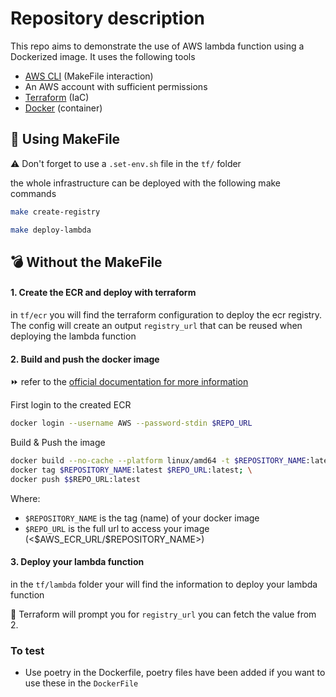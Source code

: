 # Repository description 

This repo aims to demonstrate the use of AWS lambda function using a Dockerized image.
It uses the following tools

- [AWS CLI](https://docs.aws.amazon.com/cli/latest/userguide/getting-started-install.html) (MakeFile interaction)
- An AWS account with sufficient permissions
- [Terraform](https://www.terraform.io/) (IaC)
- [Docker](https://www.docker.com/) (container)

## :wrench: Using MakeFile

:warning: Don't forget to use a `.set-env.sh` file in the `tf/` folder

the whole infrastructure can be deployed with the following make commands

```bash
make create-registry
```

```bash
make deploy-lambda
```

## :bomb: Without the MakeFile

#### 1. Create the ECR and deploy with terraform

in `tf/ecr` you will find the terraform configuration to deploy the ecr registry.
The config will create an output `registry_url` that can be reused when deploying the lambda function

#### 2. Build and push the docker image

:fast_forward: refer to the [official documentation for more information](https://docs.aws.amazon.com/lambda/latest/dg/images-create.html)

First login to the created ECR 

```bash
docker login --username AWS --password-stdin $REPO_URL
```

Build & Push the image

```bash
docker build --no-cache --platform linux/amd64 -t $REPOSITORY_NAME:latest .; \
docker tag $REPOSITORY_NAME:latest $REPO_URL:latest; \
docker push $$REPO_URL:latest
```

Where:
- `$REPOSITORY_NAME` is the tag (name) of your docker image
- `$REPO_URL` is the full url to access your image (<\$AWS_ECR_URL/$REPOSITORY_NAME>)

#### 3. Deploy your lambda function

in the `tf/lambda` folder your will find the information to deploy your lambda function

:information_desk_person: Terraform will prompt you for `registry_url` you can fetch the value from 2.


### To test

- Use poetry in the Dockerfile, poetry files have been added if you want to use these in the `DockerFile`

